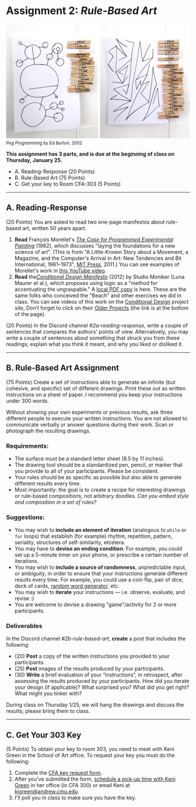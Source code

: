 # Assignment 2: *Rule-Based Art*


![Peg Programming by Ed Burton](files/peg-programming-by-ed-burton.jpg)<br/><small>*Peg Programming* by Ed Burton, 2002</small>

**This assignment has 3 parts, and is due at the beginning of class on Thursday, January 25.**

* A. Reading-Response (20 Points)
* B. Rule-Based Art (75 Points)
* C. Get your key to Room CFA-303 (5 Points)


---

## A. Reading-Response

(20 Points) You are asked to read two one-page manifestos about rule-based art, written 50 years apart. 

1. **Read** François Morellet's [*The Case for Programmed Experimental Painting*](../../../readings/morellet-case-for-programmed-painting.jpg) (1962), which discusses "laying the foundations for a new science of art". (This is from "A Little-Known Story about a Movement, a Magazine, and the Computer's Arrival in Art: New Tendencies and Bit International, 1961–1973", [MIT Press](https://mitpress.mit.edu/9780262515818/a-little-known-story-about-a-movement-a-magazine-and-the-computers-arrival-in-art/), 2011.) You can see examples of Morellet's work in [this YouTube video](https://www.youtube.com/watch?v=QmXDF_IZcF8). 
2. **Read** the[*Conditional Design Manifesto*](https://conditionaldesign.org/manifesto/) (2012) by Studio Moniker (Luna Maurer et al.), which proposes using logic as a "method for accentuating the ungraspable." A [local PDF copy](../../../readings/conditional_design_manifesto.pdf) is here. These are the same folks who conceived the "Beach" and other exercises we did in class. You can see videos of this work on the [Conditional Design](http://conditionaldesign.org/) project site,  Don’t forget to click on their [Older Projects](https://conditionaldesign.org/index.html@articles=2.html) (the link is at the bottom of the page). 

(20 Points) In the Discord channel *#2a-reading-response*, write a couple of sentences that compares the authors' points of view. Alternatively, you may write a couple of sentences about something that struck you from these readings; explain what you think it meant, and why you liked or disliked it. 


---

## B. Rule-Based Art Assignment

(75 Points) Create a set of instructions able to generate an infinite (but cohesive, and specific) set of different drawings. Print these out as written instructions on a sheet of paper. I recommend you keep your instructions under 300 words.

Without showing your own experiments or previous results, ask three different people to execute your written instructions. You are not allowed to communicate verbally or answer questions during their work. Scan or photograph the resulting drawings.

### Requirements:

* The surface must be a standard letter sheet (8.5 by 11 inches).
* The drawing tool should be a standardized pen, pencil, or marker that you provide to all of your participants. Please be consistent.
* Your rules should be as specific as possible but also able to generate different results every time. 
* Most importantly: the goal is to create a recipe for interesting drawings or rule-based compositions, not arbitrary doodles. *Can you embed style and composition in a set of rules?*

### Suggestions:

* You may wish to **include an element of iteration** (analogous to `while` or `for` loops) that establish (for example) rhythm, repetition, pattern, seriality, structures of self-similarity, etcetera. 
* You may have to **devise an ending condition**. For example, you could set up a 5-minute timer on your phone, or prescribe a certain number of iterations.
* You may wish to **include a source of randomness**, unpredictable input, or ambiguity, in order to ensure that your instructions generate different results every time. For example, you could use a coin flip, pair of dice, deck of cards, [random word generator](https://randomwordgenerator.com/), etc.
* You may wish to **iterate** your instructions — i.e. observe, evaluate, and revise :)
* You are welcome to devise a drawing "game"/activity for 2 or more participants.

### Deliverables

In the Discord channel *#2b-rule-based-art*, **create** a post that includes the following:

* (20) **Post** a copy of the written instructions you provided to your participants.
* (25) **Post** images of the results produced by your participants.
* (30) **Write** a brief evaluation of your “instructions”, in retrospect, after assessing the results produced by your participants. How did you iterate your design (if applicable)? What surprised you? What did you get right? What might you tinker with?

During class on Thursday 1/25, we will hang the drawings and discuss the results; please bring them to class.

---

## C. Get Your 303 Key

(5 Points) To obtain your key to room 303, you need to meet with Keni Green in the School of Art office. To request your key you must do the following:
 
1. Complete the [CFA key request form](https://forms.gle/zPjwo34qE6Fc4Ek88).
2. After you’ve submitted the form, [schedule a pick-up time with Keni Green](https://calendly.com/kjefferson-3/key-reservation) in her office (in CFA 300) or email Keni at <kjgreen@andrew.cmu.edu>.
3. I'll poll you in class to make sure you have the key.